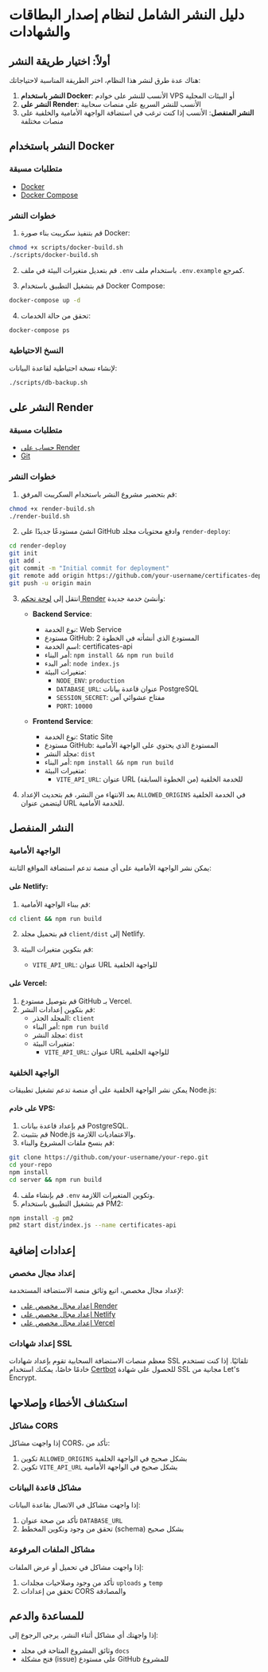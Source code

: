 # دليل النشر الشامل لنظام إصدار البطاقات والشهادات

## أولاً: اختيار طريقة النشر

هناك عدة طرق لنشر هذا النظام، اختر الطريقة المناسبة لاحتياجاتك:

1. **النشر باستخدام Docker**: الأنسب للنشر على خوادم VPS أو البيئات المحلية
2. **النشر على Render**: الأنسب للنشر السريع على منصات سحابية
3. **النشر المنفصل**: الأنسب إذا كنت ترغب في استضافة الواجهة الأمامية والخلفية على منصات مختلفة

## النشر باستخدام Docker

### متطلبات مسبقة
- [Docker](https://docs.docker.com/get-docker/)
- [Docker Compose](https://docs.docker.com/compose/install/)

### خطوات النشر

1. قم بتنفيذ سكريبت بناء صورة Docker:
```bash
chmod +x scripts/docker-build.sh
./scripts/docker-build.sh
```

2. قم بتعديل متغيرات البيئة في ملف `.env` باستخدام ملف `.env.example` كمرجع.

3. قم بتشغيل التطبيق باستخدام Docker Compose:
```bash
docker-compose up -d
```

4. تحقق من حالة الخدمات:
```bash
docker-compose ps
```

### النسخ الاحتياطية

لإنشاء نسخة احتياطية لقاعدة البيانات:
```bash
./scripts/db-backup.sh
```

## النشر على Render

### متطلبات مسبقة
- [حساب على Render](https://render.com)
- [Git](https://git-scm.com/)

### خطوات النشر

1. قم بتحضير مشروع النشر باستخدام السكريبت المرفق:
```bash
chmod +x render-build.sh
./render-build.sh
```

2. انشئ مستودعًا جديدًا على GitHub وادفع محتويات مجلد `render-deploy`:
```bash
cd render-deploy
git init
git add .
git commit -m "Initial commit for deployment"
git remote add origin https://github.com/your-username/certificates-deploy.git
git push -u origin main
```

3. انتقل إلى [لوحة تحكم Render](https://dashboard.render.com/) وأنشئ خدمة جديدة:
   - **Backend Service**:
     - نوع الخدمة: Web Service
     - مستودع GitHub: المستودع الذي أنشأته في الخطوة 2
     - اسم الخدمة: certificates-api
     - أمر البناء: `npm install && npm run build`
     - أمر البدء: `node index.js`
     - متغيرات البيئة:
       - `NODE_ENV`: `production`
       - `DATABASE_URL`: عنوان قاعدة بيانات PostgreSQL
       - `SESSION_SECRET`: مفتاح عشوائي آمن
       - `PORT`: `10000`

   - **Frontend Service**:
     - نوع الخدمة: Static Site
     - مستودع GitHub: المستودع الذي يحتوي على الواجهة الأمامية
     - مجلد النشر: `dist`
     - أمر البناء: `npm install && npm run build`
     - متغيرات البيئة:
       - `VITE_API_URL`: عنوان URL للخدمة الخلفية (من الخطوة السابقة)

4. بعد الانتهاء من النشر، قم بتحديث الإعداد `ALLOWED_ORIGINS` في الخدمة الخلفية ليتضمن عنوان URL للخدمة الأمامية.

## النشر المنفصل

### الواجهة الأمامية

يمكن نشر الواجهة الأمامية على أي منصة تدعم استضافة المواقع الثابتة:

#### على Netlify:
1. قم ببناء الواجهة الأمامية:
```bash
cd client && npm run build
```

2. قم بتحميل مجلد `client/dist` إلى Netlify.

3. قم بتكوين متغيرات البيئة:
   - `VITE_API_URL`: عنوان URL للواجهة الخلفية

#### على Vercel:
1. قم بتوصيل مستودع GitHub بـ Vercel.
2. قم بتكوين إعدادات النشر:
   - المجلد الجذر: `client`
   - أمر البناء: `npm run build`
   - مجلد النشر: `dist`
   - متغيرات البيئة:
     - `VITE_API_URL`: عنوان URL للواجهة الخلفية

### الواجهة الخلفية

يمكن نشر الواجهة الخلفية على أي منصة تدعم تشغيل تطبيقات Node.js:

#### على خادم VPS:
1. قم بإعداد قاعدة بيانات PostgreSQL.
2. قم بتثبيت Node.js والاعتماديات اللازمة.
3. قم بنسخ ملفات المشروع والبناء:
```bash
git clone https://github.com/your-username/your-repo.git
cd your-repo
npm install
cd server && npm run build
```

4. قم بإنشاء ملف `.env` وتكوين المتغيرات اللازمة.
5. قم بتشغيل التطبيق باستخدام PM2:
```bash
npm install -g pm2
pm2 start dist/index.js --name certificates-api
```

## إعدادات إضافية

### إعداد مجال مخصص

لإعداد مجال مخصص، اتبع وثائق منصة الاستضافة المستخدمة:
- [إعداد مجال مخصص على Render](https://render.com/docs/custom-domains)
- [إعداد مجال مخصص على Netlify](https://docs.netlify.com/domains-https/custom-domains/)
- [إعداد مجال مخصص على Vercel](https://vercel.com/docs/projects/domains)

### إعداد شهادات SSL

معظم منصات الاستضافة السحابية تقوم بإعداد شهادات SSL تلقائيًا. إذا كنت تستخدم خادمًا خاصًا، يمكنك استخدام [Certbot](https://certbot.eff.org/) للحصول على شهادة SSL مجانية من Let's Encrypt.

## استكشاف الأخطاء وإصلاحها

### مشاكل CORS

إذا واجهت مشاكل CORS، تأكد من:
1. تكوين `ALLOWED_ORIGINS` بشكل صحيح في الواجهة الخلفية
2. تكوين `VITE_API_URL` بشكل صحيح في الواجهة الأمامية

### مشاكل قاعدة البيانات

إذا واجهت مشاكل في الاتصال بقاعدة البيانات:
1. تأكد من صحة عنوان `DATABASE_URL`
2. تحقق من وجود وتكوين المخطط (schema) بشكل صحيح

### مشاكل الملفات المرفوعة

إذا واجهت مشاكل في تحميل أو عرض الملفات:
1. تأكد من وجود وصلاحيات مجلدات `uploads` و `temp`
2. تحقق من إعدادات CORS والمصادقة

## للمساعدة والدعم

إذا واجهتك أي مشاكل أثناء النشر، يرجى الرجوع إلى:
- وثائق المشروع المتاحة في مجلد `docs`
- فتح مشكلة (issue) على مستودع GitHub للمشروع